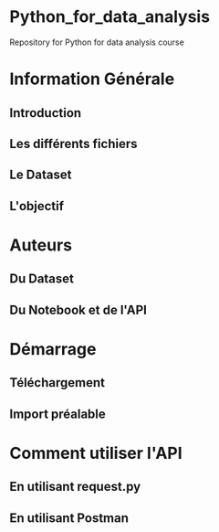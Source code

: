 # Python_for_data_analysis
Repository for Python for data analysis course

# Information Générale
## Introduction
## Les différents fichiers
## Le Dataset
## L'objectif
# Auteurs
## Du Dataset
## Du Notebook et de l'API

# Démarrage
## Téléchargement
## Import préalable

# Comment utiliser l'API
## En utilisant request.py
## En utilisant Postman
